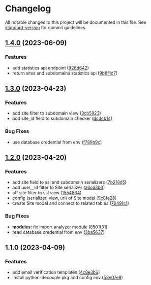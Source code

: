 # Changelog

All notable changes to this project will be documented in this file. See [standard-version](https://github.com/conventional-changelog/standard-version) for commit guidelines.

## [1.4.0](https://github.com/DtechB/crawler-project/compare/v1.3.0...v1.4.0) (2023-06-09)


### Features

* add statistics api endpoint ([926d642](https://github.com/DtechB/crawler-project/commit/926d642c35d526919c8c9d16a4ab18c079470dd4))
* return sites and subdomains statistics api ([9b8f1d7](https://github.com/DtechB/crawler-project/commit/9b8f1d7126058a726c9905b8710d89c8256228cf))

## [1.3.0](https://github.com/DtechB/crawler-project/compare/v1.2.0...v1.3.0) (2023-04-23)


### Features

* add site filter to subdomain view ([3cb5823](https://github.com/DtechB/crawler-project/commit/3cb5823d7a377076ff45949fdf2cc4001a1430dd))
* add site_id field to  subdomain checker ([dcdcb14](https://github.com/DtechB/crawler-project/commit/dcdcb14295f088a562256b7f7e2c8bcecf5b6808))


### Bug Fixes

* use database credential from env ([f789b9c](https://github.com/DtechB/crawler-project/commit/f789b9c624e81cf7a8eff08c858b06c1f964cbaa))

## [1.2.0](https://github.com/DtechB/crawler-project/compare/v1.1.0...v1.2.0) (2023-04-20)


### Features

* add site field to ssl and subdomain serializers ([7b218d5](https://github.com/DtechB/crawler-project/commit/7b218d54013748702d020da6e26baf96f4f10175))
* add user__id filter to Site serializer ([a6c63b0](https://github.com/DtechB/crawler-project/commit/a6c63b06899179e2faf5896504e9b603561c0f20))
* aff site filter to ssl view ([1554664](https://github.com/DtechB/crawler-project/commit/1554664d3fb6b3a00abdc03c772559653d035457))
* config (serializer, view, url) of Site model ([9c8fa28](https://github.com/DtechB/crawler-project/commit/9c8fa28b000af3baaa555107bdc500a3ce8dd4ec))
* create Site model and connect to related tables ([70491c1](https://github.com/DtechB/crawler-project/commit/70491c1bc598ad0f80febb11468a45bc7170c589))


### Bug Fixes

* **modules:** fix import analyzer module ([8501f31](https://github.com/DtechB/crawler-project/commit/8501f31f0b78db332b06963b92a4ac654a7d3ee6))
* read database credential from env ([3ba5637](https://github.com/DtechB/crawler-project/commit/3ba563715394029f0f468c5ad84ea78b73edfba0))

## 1.1.0 (2023-04-09)


### Features

* add email verification templates ([4c8e3b6](https://github.com/DtechB/crawler-project/commit/4c8e3b64ccec59cc4b69686db0833edc718ff1fd))
* install python-decouple pkg and config env ([53e07e9](https://github.com/DtechB/crawler-project/commit/53e07e9050854585bddabf6c675b1015bac46ec5))
